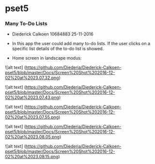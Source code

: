 # pset5 
### Many To-Do Lists

* Diederick Calkoen 
  10684883 
  25-11-2016

* In this app the user could add many to-do lists. If the user clicks on a specific list details of the to-do list is showed.

* Home screen in landscape modus:

![alt text] (https://github.com/Diederia/Diederick-Calkoen-pset5/blob/master/Docs/Screen%20Shot%202016-12-02%20at%2023.07.32.png)

![alt text] (https://github.com/Diederia/Diederick-Calkoen-pset5/blob/master/Docs/Screen%20Shot%202016-12-02%20at%2023.07.43.png)

![alt text] (https://github.com/Diederia/Diederick-Calkoen-pset5/blob/master/Docs/Screen%20Shot%202016-12-02%20at%2023.07.55.png)

![alt text] (https://github.com/Diederia/Diederick-Calkoen-pset5/blob/master/Docs/Screen%20Shot%202016-12-02%20at%2023.08.05.png)

![alt text] (https://github.com/Diederia/Diederick-Calkoen-pset5/blob/master/Docs/Screen%20Shot%202016-12-02%20at%2023.08.15.png)

